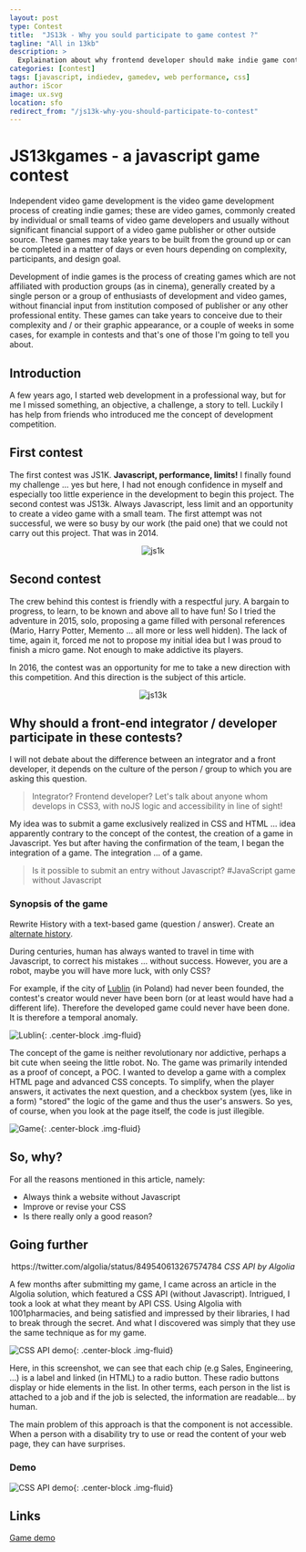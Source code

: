 ```yaml
---
layout: post
type: Contest
title:  "JS13k - Why you sould participate to game contest ?"
tagline: "All in 13kb"
description: >
  Explaination about why frontend developer should make indie game contest
categories: [contest]
tags: [javascript, indiedev, gamedev, web performance, css]
author: iScor
image: ux.svg
location: sfo
redirect_from: "/js13k-why-you-should-participate-to-contest"
---
```

# JS13kgames - a javascript game contest

Independent video game development is the video game development process of creating indie games; these are video games, commonly created by individual or small teams of video game developers and usually without significant financial support of a video game publisher or other outside source. These games may take years to be built from the ground up or can be completed in a matter of days or even hours depending on complexity, participants, and design goal.

Development of indie games is the process of creating games which are not affiliated with production groups (as in cinema), generally created by a single person or a group of enthusiasts of development and video games, without financial input from institution composed of publisher or any other professional entity. These games can take years to conceive due to their complexity and / or their graphic appearance, or a couple of weeks in some cases, for example in contests and that's one of those I'm going to tell you about.

## Introduction

A few years ago, I started web development in a professional way, but for me I missed something, an objective, a challenge, a story to tell. Luckily I has help from friends who introduced me the concept of development competition.

## First contest

The first contest was JS1K. **Javascript, performance, limits!** I finally found my challenge ... yes but here, I had not enough confidence in myself and especially too little experience in the development to begin this project. The second contest was JS13k. Always Javascript, less limit and an opportunity to create a video game with a small team. The first attempt was not successful, we were so busy by our work (the paid one) that we could not carry out this project. That was in 2014.

<center>
  <p>
    <img src="/assets/images/js1k-logo.png" alt="js1k" class="img-fluid" />
  </p>
</center>

## Second contest

The crew behind this contest is friendly with a respectful jury. A bargain to progress, to learn, to be known and above all to have fun! So I tried the adventure in 2015, solo, proposing a game filled with personal references (Mario, Harry Potter, Memento ... all more or less well hidden). The lack of time, again it, forced me not to propose my initial idea but I was proud to finish a micro game. Not enough to make addictive its players.

In 2016, the contest was an opportunity for me to take a new direction with this competition. And this direction is the subject of this article.

<center>
  <p>
    <img src="/assets/images/js13k-logo.png" alt="js13k" class="img-fluid" />
  </p>
</center>

## Why should a front-end integrator / developer participate in these contests?

I will not debate about the difference between an integrator and a front developer, it depends on the culture of the person / group to which you are asking this question.

> Integrator? Frontend developer? Let's talk about anyone whom develops in CSS3, with noJS logic and accessibility in line of sight!

My idea was to submit a game exclusively realized in CSS and HTML ... idea apparently contrary to the concept of the contest, the creation of a game in Javascript. Yes but after having the confirmation of the team, I began the integration of a game. The integration ... of a game.

> Is it possible to submit an entry without Javascript? #JavaScript game without Javascript

### Synopsis of the game

Rewrite History with a text-based game (question / answer). Create an [alternate history][Uchronie].

During centuries, human has always wanted to travel in time with Javascript, to correct his mistakes ... without success. However, you are a robot, maybe you will have more luck, with only CSS?

For example, if the city of [Lublin][Lublin map] (in Poland) had never been founded, the contest's creator would never have been born (or at least would have had a different life). Therefore the developed game could never have been done. It is therefore a temporal anomaly.

![Lublin](/assets/images/lublin.jpg){: .center-block .img-fluid}

The concept of the game is neither revolutionary nor addictive, perhaps a bit cute when seeing the little robot. No. The game was primarily intended as a proof of concept, a POC. I wanted to develop a game with a complex HTML page and advanced CSS concepts. To simplify, when the player answers, it activates the next question, and a checkbox system (yes, like in a form) "stored" the logic of the game and thus the user's answers. So yes, of course, when you look at the page itself, the code is just illegible.

![Game](/assets/images/js13k.jpg){: .center-block .img-fluid}

## So, why?

For all the reasons mentioned in this article, namely:

- Always think a website without Javascript
- Improve or revise your CSS
- Is there really only a good reason?

## Going further

<center>
  https://twitter.com/algolia/status/849540613267574784
  <cite>CSS API by Algolia</cite>
</center>

A few months after submitting my game, I came across an article in the Algolia solution, which featured a CSS API (without Javascript). Intrigued, I took a look at what they meant by API CSS. Using Algolia with 1001pharmacies, and being satisfied and impressed by their libraries, I had to break through the secret. And what I discovered was simply that they use the same technique as for my game.

![CSS API demo](/assets/images/algolia-css-client.png){: .center-block .img-fluid}

Here, in this screenshot, we can see that each chip (e.g Sales, Engineering, ...) is a label and linked (in HTML) to a radio button. These radio buttons display or hide elements in the list. In other terms, each person in the list is attached to a job and if the job is selected, the information are readable... by human.

The main problem of this approach is that the component is not accessible. When a person with a disability try to use or read the content of your web page, they can have surprises.

### Demo

![CSS API demo](/assets/images/algolia-css-client.gif){: .center-block .img-fluid}

## Links

[Game demo](http://iscor.me/js13k-2016)

[Uchronie]: https://en.wikipedia.org/wiki/Alternate_history
[Lublin map]: https://www.google.fr/maps?q=lublin&um=1&ie=UTF-8&sa=X&ved=0ahUKEwixiILS4IPUAhUCORoKHX5tBCMQ_AUICygC
